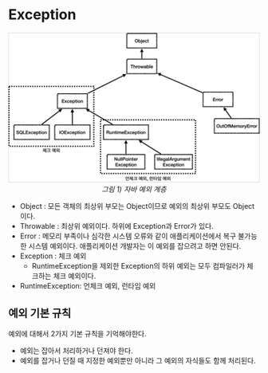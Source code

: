 # Exception

<p align="center">
    <img src="../images/exception.png"><br>
    <em>그림 1) 자바 예외 계층</em>
</p>

- Object : 모든 객체의 최상위 부모는 Object이므로 예외의 최상위 부모도 Object이다.
- Throwable : 최상위 예외이다. 하위에 Exception과 Error가 있다.
- Error : 메모리 부족이나 심각한 시스템 오류와 같이 애플리케이션에서 복구 불가능한 시스템 예외이다. 애플리케이션 개발자는 이 예외를 잡으려고 하면 안된다.
- Exception : 체크 예외
  - RuntimeException을 제외한 Exception의 하위 예외는 모두 컴파일러가 체크하는 체크 예외이다.
- RuntimeException: 언체크 예외, 런타임 예외

## 예외 기본 규칙

예외에 대해서 2가지 기본 규칙을 기억해야한다.

- 예외는 잡아서 처리하거나 던져야 한다.
- 예외를 잡거나 던질 때 지정한 예외뿐만 아니라 그 예외의 자식들도 함께 처리된다.
